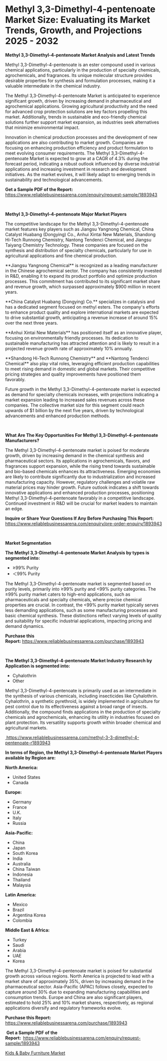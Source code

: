 <p><h1>Methyl 3,3-Dimethyl-4-pentenoate Market Size: Evaluating its Market Trends, Growth, and Projections 2025 - 2032</h1></p><p><strong>Methyl 3,3-Dimethyl-4-pentenoate Market Analysis and Latest Trends</strong></p>
<p><p>Methyl 3,3-Dimethyl-4-pentenoate is an ester compound used in various chemical applications, particularly in the production of specialty chemicals, agrochemicals, and fragrances. Its unique molecular structure provides desirable properties for synthesis and formulation processes, making it a valuable intermediate in the chemical industry.</p><p>The Methyl 3,3-Dimethyl-4-pentenoate Market is anticipated to experience significant growth, driven by increasing demand in pharmaceutical and agrochemical applications. Growing agricultural productivity and the need for advanced crop protection solutions are key factors propelling this market. Additionally, trends in sustainable and eco-friendly chemical solutions further support market expansion, as industries seek alternatives that minimize environmental impact.</p><p>Innovation in chemical production processes and the development of new applications are also contributing to market growth. Companies are focusing on enhancing production efficiency and product formulation to meet evolving consumer requirements. The Methyl 3,3-Dimethyl-4-pentenoate Market is expected to grow at a CAGR of 4.3% during the forecast period, indicating a robust outlook influenced by diverse industrial applications and increasing investment in research and development initiatives. As the market evolves, it will likely adapt to emerging trends in sustainability and technological advancements.</p></p>
<p><strong>Get a Sample PDF of the Report:&nbsp;</strong> <a href="https://www.reliablebusinessarena.com/enquiry/request-sample/1893943?utm_campaign=2175&utm_medium=2&utm_source=Github&utm_content=ia&utm_term=28032025&utm_id=methyl-33-dimethyl-4-pentenoate">https://www.reliablebusinessarena.com/enquiry/request-sample/1893943</a></p>
<p>&nbsp;</p>
<p><strong>Methyl 3,3-Dimethyl-4-pentenoate Major Market Players</strong></p>
<p><p>The competitive landscape for the Methyl 3,3-Dimethyl-4-pentenoate market features key players such as Jiangsu Yangnong Chemical, China Catalyst Huabang (Dongying) Co., Anhui Xintai New Materials, Shandong Hi-Tech Runnong Chemistry, Nantong Tendenci Chemical, and Jiangsu Taiyang Chemistry Technology. These companies are focused on the synthesis and distribution of specialty chemicals, particularly for use in agricultural applications and fine chemical production.</p><p>**Jiangsu Yangnong Chemical** is recognized as a leading manufacturer in the Chinese agrochemical sector. The company has consistently invested in R&D, enabling it to expand its product portfolio and optimize production processes. This commitment has contributed to its significant market share and revenue growth, which surpassed approximately $900 million in recent years.</p><p>**China Catalyst Huabang (Dongying) Co.** specializes in catalysis and has a dedicated segment focused on methyl esters. The company's efforts to enhance product quality and explore international markets are expected to drive substantial growth, anticipating a revenue increase of around 15% over the next three years.</p><p>**Anhui Xintai New Materials** has positioned itself as an innovative player, focusing on environmentally friendly processes. Its dedication to sustainable manufacturing has attracted attention and is likely to result in a projected revenue growth rate of approximately 10% annually.</p><p>**Shandong Hi-Tech Runnong Chemistry** and **Nantong Tendenci Chemical** also play vital roles, leveraging efficient production capabilities to meet rising demand in domestic and global markets. Their competitive pricing strategies and quality improvements have positioned them favorably.</p><p>Future growth in the Methyl 3,3-Dimethyl-4-pentenoate market is expected as demand for specialty chemicals increases, with projections indicating a market expansion leading to increased sales revenues across these companies. The collective market size for this segment could reach upwards of $1 billion by the next five years, driven by technological advancements and enhanced production methods.</p></p>
<p>&nbsp;</p>
<p><strong>What Are The Key Opportunities For Methyl 3,3-Dimethyl-4-pentenoate Manufacturers?</strong></p>
<p><p>The Methyl 3,3-Dimethyl-4-pentenoate market is poised for moderate growth, driven by increasing demand in the chemical synthesis and pharmaceutical sectors. Its applications in agrochemicals, flavors, and fragrances support expansion, while the rising trend towards sustainable and bio-based chemicals enhances its attractiveness. Emerging economies are likely to contribute significantly due to industrialization and increased manufacturing capacity. However, regulatory challenges and volatile raw material prices may hinder growth. Future outlook indicates a shift towards innovative applications and enhanced production processes, positioning Methyl 3,3-Dimethyl-4-pentenoate favorably in a competitive landscape. Continued investment in R&D will be crucial for market leaders to maintain an edge.</p></p>
<p><strong>Inquire or Share Your Questions If Any Before Purchasing This Report:</strong> <a href="https://www.reliablebusinessarena.com/enquiry/pre-order-enquiry/1893943?utm_campaign=2175&utm_medium=2&utm_source=Github&utm_content=ia&utm_term=28032025&utm_id=methyl-33-dimethyl-4-pentenoate">https://www.reliablebusinessarena.com/enquiry/pre-order-enquiry/1893943</a></p>
<p>&nbsp;</p>
<p><strong>Market Segmentation</strong></p>
<p><strong>The Methyl 3,3-Dimethyl-4-pentenoate Market Analysis by types is segmented into:</strong></p>
<p><ul><li>≥99% Purity</li><li>＜99% Purity</li></ul></p>
<p><p>The Methyl 3,3-Dimethyl-4-pentenoate market is segmented based on purity levels, primarily into ≥99% purity and <99% purity categories. The ≥99% purity market caters to high-end applications, such as pharmaceuticals and specialty chemicals, where precise chemical properties are crucial. In contrast, the <99% purity market typically serves less demanding applications, such as some manufacturing processes and basic chemical synthesis. These distinctions reflect varying levels of quality and suitability for specific industrial applications, impacting pricing and demand dynamics.</p></p>
<p><strong>Purchase this Report:&nbsp;</strong><a href="https://www.reliablebusinessarena.com/purchase/1893943?utm_campaign=2175&utm_medium=2&utm_source=Github&utm_content=ia&utm_term=28032025&utm_id=methyl-33-dimethyl-4-pentenoate">https://www.reliablebusinessarena.com/purchase/1893943</a></p>
<p>&nbsp;</p>
<p><strong>The Methyl 3,3-Dimethyl-4-pentenoate Market Industry Research by Application is segmented into:</strong></p>
<p><ul><li>Cyhalothrin</li><li>Other</li></ul></p>
<p><p>Methyl 3,3-Dimethyl-4-pentenoate is primarily used as an intermediate in the synthesis of various chemicals, including insecticides like Cyhalothrin. Cyhalothrin, a synthetic pyrethroid, is widely implemented in agriculture for pest control due to its effectiveness against a broad range of insects. Additionally, the compound finds applications in the production of specialty chemicals and agrochemicals, enhancing its utility in industries focused on plant protection. Its versatility supports growth within broader chemical and agricultural markets.</p></p>
<p><a href="https://www.reliablebusinessarena.com/methyl-3-3-dimethyl-4-pentenoate-r1893943?utm_campaign=2175&utm_medium=2&utm_source=Github&utm_content=ia&utm_term=28032025&utm_id=methyl-33-dimethyl-4-pentenoate">&nbsp;https://www.reliablebusinessarena.com/methyl-3-3-dimethyl-4-pentenoate-r1893943</a></p>
<p><strong>In terms of Region, the Methyl 3,3-Dimethyl-4-pentenoate Market Players available by Region are:</strong></p>
<p>
    <p> <strong> North America: </strong>
        <ul>
            <li>United States</li>
            <li>Canada</li>
        </ul>
        </p> 
    <p> <strong> Europe: </strong>
        <ul>
            <li>Germany</li>
            <li>France</li>
            <li>U.K.</li>
            <li>Italy</li>
            <li>Russia</li>
        </ul>
        </p> 
    <p> <strong> Asia-Pacific: </strong>
        <ul>
            <li>China</li>
            <li>Japan</li>
            <li>South Korea</li>
            <li>India</li>
            <li>Australia</li>
            <li>China Taiwan</li>
            <li>Indonesia</li>
            <li>Thailand</li>
            <li>Malaysia</li>
        </ul>
        </p> 
    <p> <strong> Latin America: </strong>
        <ul>
            <li>Mexico</li>
            <li>Brazil</li>
            <li>Argentina Korea</li>
            <li>Colombia</li>
        </ul>
        </p> 
    <p> <strong> Middle East & Africa: </strong>
        <ul>
            <li>Turkey</li>
            <li>Saudi</li>
            <li>Arabia</li>
            <li>UAE</li>
            <li>Korea</li>
        </ul>
    </p>
    </p>
<p><p>The Methyl 3,3-Dimethyl-4-pentenoate market is poised for substantial growth across various regions. North America is projected to lead with a market share of approximately 35%, driven by increasing demand in the pharmaceutical sector. Asia-Pacific (APAC) follows closely, expected to capture around 30% due to expanding manufacturing capabilities and consumption trends. Europe and China are also significant players, estimated to hold 25% and 10% market shares, respectively, as regional applications diversify and regulatory frameworks evolve.</p></p>
<p><strong>Purchase this Report: </strong><a href="https://www.reliablebusinessarena.com/purchase/1893943?utm_campaign=2175&utm_medium=2&utm_source=Github&utm_content=ia&utm_term=28032025&utm_id=methyl-33-dimethyl-4-pentenoate">https://www.reliablebusinessarena.com/purchase/1893943</a></p>
<p>&nbsp;<strong>Get a Sample PDF of the Report:&nbsp;&nbsp;</strong><a href="https://www.reliablebusinessarena.com/enquiry/request-sample/1893943?utm_campaign=2175&utm_medium=2&utm_source=Github&utm_content=ia&utm_term=28032025&utm_id=methyl-33-dimethyl-4-pentenoate">https://www.reliablebusinessarena.com/enquiry/request-sample/1893943</a></p>
<p><strong></strong></p>
<p><p><a href="https://github.com/JosephineMcguire65/Market-Research-Report-List-2/blob/main/kids-baby-furniture-market.md?utm_campaign=2175&utm_medium=2&utm_source=Github&utm_content=ia&utm_term=28032025&utm_id=methyl-33-dimethyl-4-pentenoate">Kids & Baby Furniture Market</a></p></p>